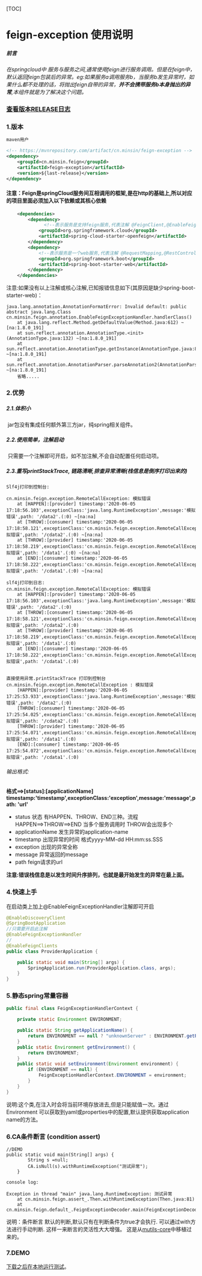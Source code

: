 [TOC]
# feign-exception 使用说明

##### 前言

*在springcloud中 服务与服务之间,通常使用feign进行服务调用。但是在feign中，默认返回feign包装后的异常。eg:如果服务a调用服务b，当服务b发生异常时，如果什么都不处理的话，将抛出feign自带的异常，**并不会携带服务b本身抛出的异常**,本组件就是为了解决这个问题。*


### [查看版本RELEASE日志](https://github.com/mintonzhang/feign-exception/releases)

### 1.版本

```xml
maven用户

<!-- https://mvnrepository.com/artifact/cn.minsin/feign-exception -->
<dependency>
    <groupId>cn.minsin.feign</groupId>
    <artifactId>feign-exception</artifactId>
    <version>${last-release}</version>
</dependency>

```
#### 注意：Feign是springCloud服务间互相调用的框架,是在http的基础上,所以对应的项目里面必须加入以下依赖或其核心依赖
```xml
    <dependencies>
        <dependency>
              <!--表示服务是支持feign服务,代表注解 @FeignClient,@EnableFeignClients等-->
            <groupId>org.springframework.cloud</groupId>
            <artifactId>spring-cloud-starter-openfeign</artifactId>
        </dependency>
        <dependency>
            <!--表示服务是一个web服务,代表注解 @RequestMapping,@RestController等-->
            <groupId>org.springframework.boot</groupId>
            <artifactId>spring-boot-starter-web</artifactId>
        </dependency>
    </dependencies>

```
注意:如果没有以上注解或核心注解,已知报错信息如下(其原因是缺少spring-boot-starter-web)：
```text
java.lang.annotation.AnnotationFormatError: Invalid default: public abstract java.lang.Class cn.minsin.feign.annotation.EnableFeignExceptionHandler.handlerClass()
	at java.lang.reflect.Method.getDefaultValue(Method.java:612) ~[na:1.8.0_191]
	at sun.reflect.annotation.AnnotationType.<init>(AnnotationType.java:132) ~[na:1.8.0_191]
	at sun.reflect.annotation.AnnotationType.getInstance(AnnotationType.java:85) ~[na:1.8.0_191]
	at sun.reflect.annotation.AnnotationParser.parseAnnotation2(AnnotationParser.java:266) ~[na:1.8.0_191]
    省略.....
```



### 2.优势

##### 	2.1.体积小

​		jar包没有集成任何额外第三方jar，纯spring相关组件。

##### 	2.2.使用简单，注解启动

​		只需要一个注解即可开启，如不加注解,不会自动配置任何启动项。

##### 	2.3.重写printStackTrace, 链路清晰,排查异常清晰(栈信息是倒序打印出来的)

```text
Slf4j打印到控制台:

cn.minsin.feign.exception.RemoteCallException: 模拟错误
	at [HAPPEN]:[provider] timestamp:'2020-06-05 17:18:56.103',exceptionClass:'java.lang.RuntimeException',message:'模拟错误',path: '/data2'.(:0) ~[na:na]
	at [THROW]:[consumer] timestamp:'2020-06-05 17:18:58.121',exceptionClass:'cn.minsin.feign.exception.RemoteCallException',message:'模拟错误',path: '/cdata2'.(:0) ~[na:na]
	at [THROW]:[provider] timestamp:'2020-06-05 17:18:58.219',exceptionClass:'cn.minsin.feign.exception.RemoteCallException',message:'模拟错误',path: '/data1'.(:0) ~[na:na]
	at [END]:[consumer] timestamp:'2020-06-05 17:18:58.222',exceptionClass:'cn.minsin.feign.exception.RemoteCallException',message:'模拟错误',path: '/cdata1'.(:0) ~[na:na]

slf4j打印到日志:
cn.minsin.feign.exception.RemoteCallException: 模拟错误
	at [HAPPEN]:[provider] timestamp:'2020-06-05 17:18:56.103',exceptionClass:'java.lang.RuntimeException',message:'模拟错误',path: '/data2'.(:0)
	at [THROW]:[consumer] timestamp:'2020-06-05 17:18:58.121',exceptionClass:'cn.minsin.feign.exception.RemoteCallException',message:'模拟错误',path: '/cdata2'.(:0)
	at [THROW]:[provider] timestamp:'2020-06-05 17:18:58.219',exceptionClass:'cn.minsin.feign.exception.RemoteCallException',message:'模拟错误',path: '/data1'.(:0)
	at [END]:[consumer] timestamp:'2020-06-05 17:18:58.222',exceptionClass:'cn.minsin.feign.exception.RemoteCallException',message:'模拟错误',path: '/cdata1'.(:0)


直接使用异常.printStackTrace 打印到控制台
cn.minsin.feign.exception.RemoteCallException : 模拟错误
	[HAPPEN]:[provider] timestamp:'2020-06-05 17:25:53.933',exceptionClass:'java.lang.RuntimeException',message:'模拟错误',path: '/data2'.(:0)
	[THROW]:[consumer] timestamp:'2020-06-05 17:25:54.025',exceptionClass:'cn.minsin.feign.exception.RemoteCallException',message:'模拟错误',path: '/cdata2'.(:0)
	[THROW]:[provider] timestamp:'2020-06-05 17:25:54.071',exceptionClass:'cn.minsin.feign.exception.RemoteCallException',message:'模拟错误',path: '/data1'.(:0)
	[END]:[consumer] timestamp:'2020-06-05 17:25:54.072',exceptionClass:'cn.minsin.feign.exception.RemoteCallException',message:'模拟错误',path: '/cdata1'.(:0)
```
######  输出格式: 
**格式==>[status]:[applicationName] timestamp:'timestamp',exceptionClass:'exception',message:'message',path: 'url'**

- status 状态 有HAPPEN、THROW、END三种。流程 HAPPEN==>THROW==>END 当多个服务调用时 THROW会出现多个 
- applicationName 发生异常的application-name
- timestamp 出现异常的时间 格式yyyy-MM-dd HH:mm:ss.SSS
- exception 出现的异常全称
- message 异常返回的message
- path feign请求的url 

**注意:错误栈信息是以发生时间升序排列，也就是最开始发生的异常在最上面。**

### 4.快速上手

在启动类上加上@EnableFeignExceptionHandler注解即可开启

```java
@EnableDiscoveryClient
@SpringBootApplication
//只需要开启此注解
@EnableFeignExceptionHandler
//
@EnableFeignClients
public class ProviderApplication {

    public static void main(String[] args) {
        SpringApplication.run(ProviderApplication.class, args);
    }
}

```


### 5.静态spring常量容器

```java
public final class FeignExceptionHandlerContext {

    private static Environment ENVIRONMENT;

    public static String getApplicationName() {
        return ENVIRONMENT == null ? "unknownServer" : ENVIRONMENT.getProperty("spring.application.name");
    }
    public static Environment getEnvironment() {
        return ENVIRONMENT;
    }
    public static void setEnvironment(Environment environment) {
        if (ENVIRONMENT == null) {
            FeignExceptionHandlerContext.ENVIRONMENT = environment;
        }
    }
}
```
说明:这个类,在注入时会将当前环境存放进去,但是只能赋值一次。通过Environment 可以获取到yaml或properties中的配置,默认提供获取application name的方法。


### 6.CA条件断言 (condition assert)
```
//DEMO
public static void main(String[] args) {
        String s =null;
        CA.isNull(s).withRuntimeException("测试异常");
    }

console log:

Exception in thread "main" java.lang.RuntimeException: 测试异常
	at cn.minsin.feign.assert_.Then.withRuntimeException(Then.java:81)
	at cn.minsin.feign.default_.FeignExceptionDecoder.main(FeignExceptionDecoder.java:40)
```
说明：条件断言 默认的判断,默认只有在判断条件为true才会执行. 可以通过with方法进行手动判断. 这样一来断言的灵活性大大增强。
这是从[mutils-core](https://github.com/mintonzhang/mutils-spring-boot-starter/tree/master/mutils-dependencies/mutils-core-manage)中移植过来的。


### 7.DEMO
[下载之后在本地运行测试](https://github.com/mintonzhang/feign-exception/tree/master/demo)。




